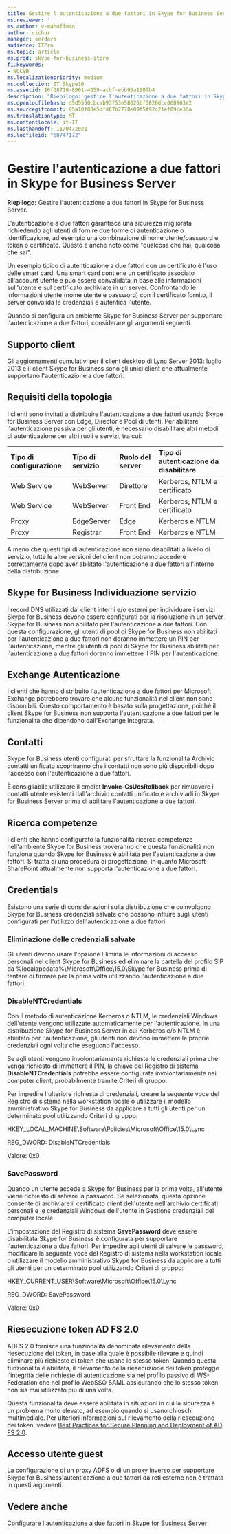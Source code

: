 ```yaml
---
title: Gestire l'autenticazione a due fattori in Skype for Business Server
ms.reviewer: ''
ms.author: v-mahoffman
author: cichur
manager: serdars
audience: ITPro
ms.topic: article
ms.prod: skype-for-business-itpro
f1.keywords:
- NOCSH
ms.localizationpriority: medium
ms.collection: IT_Skype16
ms.assetid: 16f08710-8961-4659-acbf-ebb95a198fb4
description: "Riepilogo: gestire l'autenticazione a due fattori in Skype for Business Server."
ms.openlocfilehash: d5d5500cbcab93f53e58626bf5826dcc060903e2
ms.sourcegitcommit: 65a10f80e5dfd67b2778e09f5f92c21ef09ce36a
ms.translationtype: MT
ms.contentlocale: it-IT
ms.lasthandoff: 11/04/2021
ms.locfileid: "60747172"
---
```

# <a name="manage-two-factor-authentication-in-skype-for-business-server"></a>Gestire l'autenticazione a due fattori in Skype for Business Server
 
**Riepilogo:** Gestire l'autenticazione a due fattori in Skype for Business Server.
  
L'autenticazione a due fattori garantisce una sicurezza migliorata richiedendo agli utenti di fornire due forme di autenticazione o identificazione, ad esempio una combinazione di nome utente/password e token o certificato. Questo è anche noto come "qualcosa che hai, qualcosa che sai". 
  
Un esempio tipico di autenticazione a due fattori con un certificato è l'uso delle smart card. Una smart card contiene un certificato associato all'account utente e può essere convalidata in base alle informazioni sull'utente e sul certificato archiviate in un server. Confrontando le informazioni utente (nome utente e password) con il certificato fornito, il server convalida le credenziali e autentica l'utente.
  
Quando si configura un ambiente Skype for Business Server per supportare l'autenticazione a due fattori, considerare gli argomenti seguenti.
  
## <a name="client-support"></a>Supporto client

Gli aggiornamenti cumulativi per il client desktop di Lync Server 2013: luglio 2013 e il client Skype for Business sono gli unici client che attualmente supportano l'autenticazione a due fattori.
  
## <a name="topology-requirements"></a>Requisiti della topologia

I clienti sono invitati a distribuire l'autenticazione a due fattori usando Skype for Business Server con Edge, Director e Pool di utenti. Per abilitare l'autenticazione passiva per gli utenti, è necessario disabilitare altri metodi di autenticazione per altri ruoli e servizi, tra cui:
  
|**Tipo di configurazione**|**Tipo di servizio**|**Ruolo del server**|**Tipo di autenticazione da disabilitare**|
|:-----|:-----|:-----|:-----|
|Web Service  <br/> |WebServer  <br/> |Direttore  <br/> |Kerberos, NTLM e certificato  <br/> |
|Web Service  <br/> |WebServer  <br/> |Front End  <br/> |Kerberos, NTLM e certificato  <br/> |
|Proxy  <br/> |EdgeServer  <br/> |Edge  <br/> |Kerberos e NTLM  <br/> |
|Proxy  <br/> |Registrar  <br/> |Front End  <br/> |Kerberos e NTLM  <br/> |
   
A meno che questi tipi di autenticazione non siano disabilitati a livello di servizio, tutte le altre versioni del client non potranno accedere correttamente dopo aver abilitato l'autenticazione a due fattori all'interno della distribuzione.
  
## <a name="skype-for-business-service-discovery"></a>Skype for Business Individuazione servizio

I record DNS utilizzati dai client interni e/o esterni per individuare i servizi Skype for Business devono essere configurati per la risoluzione in un server Skype for Business non abilitato per l'autenticazione a due fattori. Con questa configurazione, gli utenti di pool di Skype for Business non abilitati per l'autenticazione a due fattori non doranno immettere un PIN per l'autenticazione, mentre gli utenti di pool di Skype for Business abilitati per l'autenticazione a due fattori doranno immettere il PIN per l'autenticazione.
  
## <a name="exchange-authentication"></a>Exchange Autenticazione

I clienti che hanno distribuito l'autenticazione a due fattori per Microsoft Exchange potrebbero trovare che alcune funzionalità nel client non sono disponibili. Questo comportamento è basato sulla progettazione, poiché il client Skype for Business non supporta l'autenticazione a due fattori per le funzionalità che dipendono dall'Exchange integrata.
  
## <a name="contacts"></a>Contatti

Skype for Business utenti configurati per sfruttare la funzionalità Archivio contatti unificato scopriranno che i contatti non sono più disponibili dopo l'accesso con l'autenticazione a due fattori.
  
È consigliabile utilizzare il cmdlet **Invoke-CsUcsRollback** per rimuovere i contatti utente esistenti dall'archivio contatti unificato e archiviarli in Skype for Business Server prima di abilitare l'autenticazione a due fattori.
  
## <a name="skill-search"></a>Ricerca competenze

I clienti che hanno configurato la funzionalità ricerca competenze nell'ambiente Skype for Business troveranno che questa funzionalità non funziona quando Skype for Business è abilitata per l'autenticazione a due fattori. Si tratta di una procedura di progettazione, in quanto Microsoft SharePoint attualmente non supporta l'autenticazione a due fattori.
  
## <a name="credentials"></a>Credentials

Esistono una serie di considerazioni sulla distribuzione che coinvolgono Skype for Business credenziali salvate che possono influire sugli utenti configurati per l'utilizzo dell'autenticazione a due fattori.
  
### <a name="deleting-saved-credentials"></a>Eliminazione delle credenziali salvate

Gli utenti  devono usare l'opzione Elimina le informazioni di accesso personali nel client Skype for Business ed eliminare la cartella del profilo SIP da %localappdata%\Microsoft\Office\15.0\Skype for Business prima di tentare di firmare per la prima volta utilizzando l'autenticazione a due fattori.
  
### <a name="disablentcredentials"></a>DisableNTCredentials

Con il metodo di autenticazione Kerberos o NTLM, le credenziali Windows dell'utente vengono utilizzate automaticamente per l'autenticazione. In una distribuzione Skype for Business Server in cui Kerberos e/o NTLM è abilitato per l'autenticazione, gli utenti non devono immettere le proprie credenziali ogni volta che eseguono l'accesso.
  
Se agli utenti vengono involontariamente richieste le credenziali prima che venga richiesto di immettere il PIN, la chiave del Registro di sistema **DisableNTCredentials** potrebbe essere configurata involontariamente nei computer client, probabilmente tramite Criteri di gruppo.
  
Per impedire l'ulteriore richiesta di credenziali, creare la seguente voce del Registro di sistema nella workstation locale o utilizzare il modello amministrativo Skype for Business da applicare a tutti gli utenti per un determinato pool utilizzando Criteri di gruppo:
  
HKEY_LOCAL_MACHINE\Software\Policies\Microsoft\Office\15.0\Lync
  
REG_DWORD: DisableNTCredentials

Valore: 0x0
  
### <a name="savepassword"></a>SavePassword

Quando un utente accede a Skype for Business per la prima volta, all'utente viene richiesto di salvare la password. Se selezionata, questa opzione consente di archiviare il certificato client dell'utente nell'archivio certificati personali e le credenziali Windows dell'utente in Gestione credenziali del computer locale.
  
L'impostazione del Registro di sistema **SavePassword** deve essere disabilitata Skype for Business è configurata per supportare l'autenticazione a due fattori. Per impedire agli utenti di salvare le password, modificare la seguente voce del Registro di sistema nella workstation locale o utilizzare il modello amministrativo Skype for Business da applicare a tutti gli utenti per un determinato pool utilizzando Criteri di gruppo:
  
HKEY_CURRENT_USER\Software\Microsoft\Office\15.0\Lync
  
REG_DWORD: SavePassword
  
Valore: 0x0
  
## <a name="ad-fs-20-token-replay"></a>Riesecuzione token AD FS 2.0

ADFS 2.0 fornisce una funzionalità denominata rilevamento della riesecuzione dei token, in base alla quale è possibile rilevare e quindi eliminare più richieste di token che usano lo stesso token. Quando questa funzionalità è abilitata, il rilevamento della riesecuzione dei token protegge l'integrità delle richieste di autenticazione sia nel profilo passivo di WS-Federation che nel profilo WebSSO SAML assicurando che lo stesso token non sia mai utilizzato più di una volta.
  
Questa funzionalità deve essere abilitata in situazioni in cui la sicurezza è un problema molto elevato, ad esempio quando si usano chioschi multimediale. Per ulteriori informazioni sul rilevamento della riesecuzione dei token, vedere [Best Practices for Secure Planning and Deployment of AD FS 2.0](/previous-versions/windows/it-pro/windows-server-2008-R2-and-2008/ff630160(v=ws.10)).
  
## <a name="guest-user-access"></a>Accesso utente guest

La configurazione di un proxy ADFS o di un proxy inverso per supportare Skype for Business'autenticazione a due fattori da reti esterne non è trattata in questi argomenti.
  
## <a name="see-also"></a>Vedere anche

[Configurare l'autenticazione a due fattori in Skype for Business Server](configure-two-factor.md)
